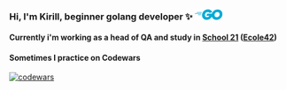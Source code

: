 ### Hi, I'm Kirill, beginner golang developer ✨ <img src="https://github.com/jknottss/jknottss/blob/main/go.png" width="50">
 
 #### Currently i'm working as a head of QA and study in [School 21](https://21-school.ru/) ([Ecole42](https://42.fr/en/homepage/))
 
 #### Sometimes I practice on Codewars
 [![codewars](https://www.codewars.com/users/jknottss/badges/large)](https://www.codewars.com/users/jknottss)
 

